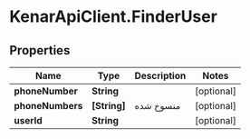 # KenarApiClient.FinderUser

## Properties

Name | Type | Description | Notes
------------ | ------------- | ------------- | -------------
**phoneNumber** | **String** |  | [optional] 
**phoneNumbers** | **[String]** | منسوخ شده | [optional] 
**userId** | **String** |  | [optional] 


